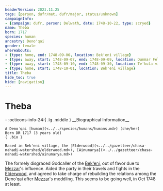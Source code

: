 ```yaml
---
headerVersion: 2023.11.25
tags: [person, dufr/met, dufr/major, status/unknown]
campaignInfo:
- {campaign: dufr, person: Delwath, date: 1748-10-22, type: scryed}
name: Theba
born: 1717
species: human
ancestry: Deno'qai
gender: female
whereabouts:
- {type: home, end: 1748-09-06, location: Bek'eni village}
- {type: away, start: 1748-09-07, end: 1748-09-09, location: Dunmar Fellowship}
- {type: away, start: 1748-09-10, end: 1748-09-30, location: Te'kula village}
- {type: home, start: 1748-10-01, location: Bek'eni village}
title: Theba
hide_toc: true
hide: [navigation]
---
```

# Theba
<div class="grid cards ext-narrow-margin ext-one-column" markdown>
- :octicons-info-24:{ .lg .middle } __Biographical Information__

    A Deno'qai [human](<../../species/humans/humans.md>) (she/her)  
    Born DR 1717 (3 years old)  
    { .bio }

    Based in Bek'eni village, the [Elderwood](<../../gazetteer/chasa-nahadi-watershed/elderwood.md>), [Ainumarya](<../../gazetteer/chasa-nahadi-watershed/ainumarya.md>)
</div>





The formely disgraced Godcaller of the [Bek'eni](<../../groups/deno-qai-tribes/bek-eni.md>), out of favor due to [Mezzar](<../other-nonhumans/mezzar.md>)'s influence. Aided the party in their travels and fights in the [Elderwood](<../../gazetteer/chasa-nahadi-watershed/elderwood.md>), and agreed to take charge of rebuilding the relations among the Deno'qai after [Mezzar](<../other-nonhumans/mezzar.md>)'s meddling. This seems to be going well, in Oct 1748 at least. 